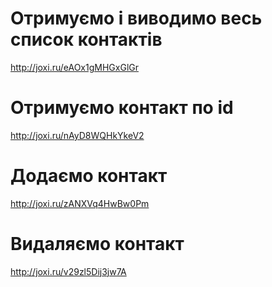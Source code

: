 # Отримуємо і виводимо весь список контактів

http://joxi.ru/eAOx1gMHGxGlGr

# Отримуємо контакт по id

http://joxi.ru/nAyD8WQHkYkeV2

# Додаємо контакт

http://joxi.ru/zANXVq4HwBw0Pm

# Видаляємо контакт

http://joxi.ru/v29zl5Dij3jw7A
